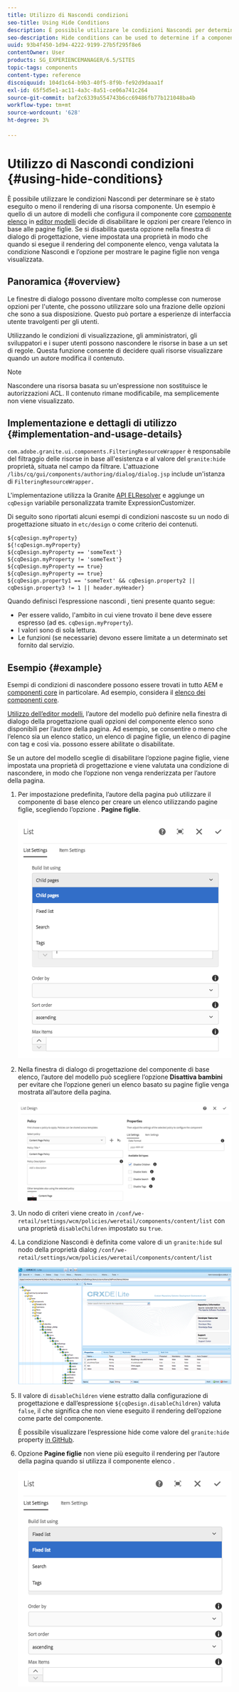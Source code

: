 ```yaml
---
title: Utilizzo di Nascondi condizioni
seo-title: Using Hide Conditions
description: È possibile utilizzare le condizioni Nascondi per determinare se è stato eseguito o meno il rendering di una risorsa componente.
seo-description: Hide conditions can be used to determine if a component resource is rendered or not.
uuid: 93b4f450-1d94-4222-9199-27b5f295f8e6
contentOwner: User
products: SG_EXPERIENCEMANAGER/6.5/SITES
topic-tags: components
content-type: reference
discoiquuid: 104d1c64-b9b3-40f5-8f9b-fe92d9daaa1f
exl-id: 65f5d5e1-ac11-4a3c-8a51-ce06a741c264
source-git-commit: baf2c6339a554743b6cc69486fb77b121048ba4b
workflow-type: tm+mt
source-wordcount: '628'
ht-degree: 3%

---
```


# Utilizzo di Nascondi condizioni {#using-hide-conditions}

È possibile utilizzare le condizioni Nascondi per determinare se è stato eseguito o meno il rendering di una risorsa componente. Un esempio è quello di un autore di modelli che configura il componente core [componente elenco](https://helpx.adobe.com/experience-manager/core-components/using/list.html) in [editor modelli](/help/sites-authoring/templates.md) decide di disabilitare le opzioni per creare l’elenco in base alle pagine figlie. Se si disabilita questa opzione nella finestra di dialogo di progettazione, viene impostata una proprietà in modo che quando si esegue il rendering del componente elenco, venga valutata la condizione Nascondi e l’opzione per mostrare le pagine figlie non venga visualizzata.

## Panoramica {#overview}

Le finestre di dialogo possono diventare molto complesse con numerose opzioni per l&#39;utente, che possono utilizzare solo una frazione delle opzioni che sono a sua disposizione. Questo può portare a esperienze di interfaccia utente travolgenti per gli utenti.

Utilizzando le condizioni di visualizzazione, gli amministratori, gli sviluppatori e i super utenti possono nascondere le risorse in base a un set di regole. Questa funzione consente di decidere quali risorse visualizzare quando un autore modifica il contenuto.

>[!NOTE]
>
>Nascondere una risorsa basata su un&#39;espressione non sostituisce le autorizzazioni ACL. Il contenuto rimane modificabile, ma semplicemente non viene visualizzato.

## Implementazione e dettagli di utilizzo {#implementation-and-usage-details}

`com.adobe.granite.ui.components.FilteringResourceWrapper` è responsabile del filtraggio delle risorse in base all&#39;esistenza e al valore del `granite:hide` proprietà, situata nel campo da filtrare. L&#39;attuazione `/libs/cq/gui/components/authoring/dialog/dialog.jsp` include un&#39;istanza di `FilteringResourceWrapper.`

L&#39;implementazione utilizza la Granite [API ELResolver](https://helpx.adobe.com/experience-manager/6-5/sites/developing/using/reference-materials/granite-ui/api/jcr_root/libs/granite/ui/docs/server/el.html) e aggiunge un `cqDesign` variabile personalizzata tramite ExpressionCustomizer.

Di seguito sono riportati alcuni esempi di condizioni nascoste su un nodo di progettazione situato in `etc/design` o come criterio dei contenuti.

```
${cqDesign.myProperty}
${!cqDesign.myProperty}
${cqDesign.myProperty == 'someText'}
${cqDesign.myProperty != 'someText'}
${cqDesign.myProperty == true}
${cqDesign.myProperty == true}
${cqDesign.property1 == 'someText' && cqDesign.property2 || cqDesign.property3 != 1 || header.myHeader}
```

Quando definisci l’espressione nascondi , tieni presente quanto segue:

* Per essere valido, l&#39;ambito in cui viene trovato il bene deve essere espresso (ad es. `cqDesign.myProperty`).
* I valori sono di sola lettura.
* Le funzioni (se necessarie) devono essere limitate a un determinato set fornito dal servizio.

## Esempio {#example}

Esempi di condizioni di nascondere possono essere trovati in tutto AEM e [componenti core](https://docs.adobe.com/content/help/it/experience-manager-core-components/using/introduction.html) in particolare. Ad esempio, considera il [elenco dei componenti core](https://helpx.adobe.com/experience-manager/core-components/using/list.html).

[Utilizzo dell’editor modelli](/help/sites-authoring/templates.md), l’autore del modello può definire nella finestra di dialogo della progettazione quali opzioni del componente elenco sono disponibili per l’autore della pagina. Ad esempio, se consentire o meno che l’elenco sia un elenco statico, un elenco di pagine figlie, un elenco di pagine con tag e così via. possono essere abilitate o disabilitate.

Se un autore del modello sceglie di disabilitare l’opzione pagine figlie, viene impostata una proprietà di progettazione e viene valutata una condizione di nascondere, in modo che l’opzione non venga renderizzata per l’autore della pagina.

1. Per impostazione predefinita, l’autore della pagina può utilizzare il componente di base elenco per creare un elenco utilizzando pagine figlie, scegliendo l’opzione . **Pagine figlie**.

   ![chlimage_1-218](assets/chlimage_1-218.png)

1. Nella finestra di dialogo di progettazione del componente di base elenco, l’autore del modello può scegliere l’opzione **Disattiva bambini** per evitare che l’opzione generi un elenco basato su pagine figlie venga mostrata all’autore della pagina.

   ![chlimage_1-219](assets/chlimage_1-219.png)

1. Un nodo di criteri viene creato in `/conf/we-retail/settings/wcm/policies/weretail/components/content/list` con una proprietà `disableChildren` impostato su `true`.
1. La condizione Nascondi è definita come valore di un `granite:hide` sul nodo della proprietà dialog `/conf/we-retail/settings/wcm/policies/weretail/components/content/list`

   ![chlimage_1-220](assets/chlimage_1-220.png)

1. Il valore di `disableChildren` viene estratto dalla configurazione di progettazione e dall’espressione `${cqDesign.disableChildren}` valuta `false`, il che significa che non viene eseguito il rendering dell’opzione come parte del componente.

   È possibile visualizzare l’espressione hide come valore del `granite:hide` property [in GitHub](https://github.com/Adobe-Marketing-Cloud/aem-core-wcm-components/blob/master/content/src/content/jcr_root/apps/core/wcm/components/list/v1/list/_cq_dialog/.content.xml#L40).

1. Opzione **Pagine figlie** non viene più eseguito il rendering per l’autore della pagina quando si utilizza il componente elenco .

   ![chlimage_1-221](assets/chlimage_1-221.png)

